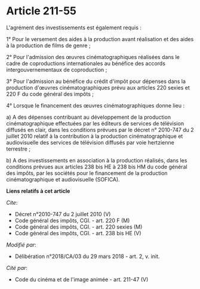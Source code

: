 # Article 211-55

L'agrément des investissements est également requis :

1° Pour le versement des aides à la production avant réalisation et des aides à la production de films de genre ;

2° Pour l'admission des œuvres cinématographiques réalisées dans le cadre de coproductions internationales au bénéfice des
accords intergouvernementaux de coproduction ;

3° Pour l'admission au bénéfice du crédit d'impôt pour dépenses dans la production d'œuvres cinématographiques prévu aux
articles 220 sexies et 220 F du code général des impôts ;

4° Lorsque le financement des œuvres cinématographiques donne lieu :

a) A des dépenses contribuant au développement de la production cinématographique effectuées par les éditeurs de services de
télévision diffusés en clair, dans les conditions prévues par le décret n° 2010-747 du 2 juillet 2010 relatif à la
contribution à la production cinématographique et audiovisuelle des services de télévision diffusés par voie hertzienne
terrestre ;

b) A des investissements en association à la production réalisés, dans les conditions prévues aux articles 238 bis HE à 238
bis HM du code général des impôts, par les sociétés pour le financement de la production cinématographique et audiovisuelle
(SOFICA).

**Liens relatifs à cet article**

_Cite_:

  - Décret n°2010-747  du 2 juillet 2010 (V)
  - Code général des impôts, CGI. - art. 220 F (M)
  - Code général des impôts, CGI. - art. 220 sexies (M)
  - Code général des impôts, CGI. - art. 238 bis HE (V)

_Modifié par_:

  - Délibération n°2018/CA/03 du 29 mars 2018 - art. 2, v. init.

_Cité par_:

  - Code du cinéma et de l'image animée - art. 211-47 (V)
